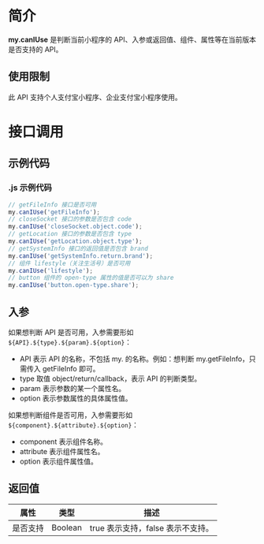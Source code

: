 # 简介

**my.canIUse** 是判断当前小程序的 API、入参或返回值、组件、属性等在当前版本是否支持的 API。

## 使用限制

此 API 支持个人支付宝小程序、企业支付宝小程序使用。

# 接口调用

## 示例代码

### .js 示例代码

```javascript
// getFileInfo 接口是否可用
my.canIUse('getFileInfo');
// closeSocket 接口的参数是否包含 code
my.canIUse('closeSocket.object.code');
// getLocation 接口的参数是否包含 type
my.canIUse('getLocation.object.type');
// getSystemInfo 接口的返回值是否包含 brand
my.canIUse('getSystemInfo.return.brand');
// 组件 lifestyle（关注生活号）是否可用
my.canIUse('lifestyle');
// button 组件的 open-type 属性的值是否可以为 share
my.canIUse('button.open-type.share');
```

## 入参

如果想判断 API 是否可用，入参需要形如 `${API}.${type}.${param}.${option}`：

- API 表示 API 的名称，不包括 my. 的名称。例如：想判断 my.getFileInfo，只需传入 getFileInfo 即可。
- type 取值 object/return/callback，表示 API 的判断类型。
- param 表示参数的某一个属性名。
- option 表示参数属性的具体属性值。

如果想判断组件是否可用，入参需要形如 `${component}.${attribute}.${option}`：

- component 表示组件名称。
- attribute 表示组件属性名。
- option 表示组件属性值。

## 返回值

| **属性** | **类型** | **描述**                          |
| -------- | -------- | --------------------------------- |
| 是否支持 | Boolean  | true 表示支持，false 表示不支持。 |
